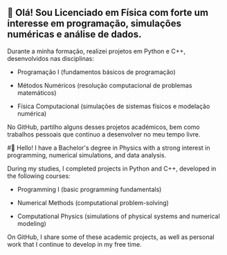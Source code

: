 ## 👋 Olá! Sou Licenciado em Física com forte um interesse em programação, simulações numéricas e análise de dados.

Durante a minha formação, realizei projetos em Python e C++, desenvolvidos nas disciplinas:

   * Programação I (fundamentos básicos de programação)

   * Métodos Numéricos (resolução computacional de problemas matemáticos)

   * Física Computacional (simulações de sistemas físicos e modelação numérica)

No GitHub, partilho alguns desses projetos académicos, bem como trabalhos pessoais que continuo a desenvolver no meu tempo livre.

#👋 Hello! I have a Bachelor's degree in Physics with a strong interest in programming, numerical simulations, and data analysis.

During my studies, I completed projects in Python and C++, developed in the following courses:

   * Programming I (basic programming fundamentals)

   * Numerical Methods (computational problem-solving)

   * Computational Physics (simulations of physical systems and numerical modeling)

On GitHub, I share some of these academic projects, as well as personal work that I continue to develop in my free time.

<!--
**GoncaloMartins-prog/GoncaloMartins-prog** is a ✨ _special_ ✨ repository because its `README.md` (this file) appears on your GitHub profile.

Here are some ideas to get you started:

- 🔭 I’m currently working on ...
- 🌱 I’m currently learning ...
- 👯 I’m looking to collaborate on ...
- 🤔 I’m looking for help with ...
- 💬 Ask me about ...
- 📫 How to reach me: ...
- 😄 Pronouns: ...
- ⚡ Fun fact: ...
-->
